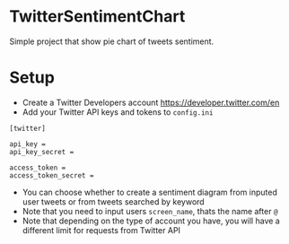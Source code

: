 # TwitterSentimentChart

Simple project that show pie chart of tweets sentiment.

# Setup
 - Create a Twitter Developers account https://developer.twitter.com/en 
 - Add your Twitter API keys and tokens to `config.ini`
``` 
[twitter]

api_key = 
api_key_secret = 

access_token = 
access_token_secret = 
```

 - You can choose whether to create a sentiment diagram from inputed user tweets or from tweets searched by keyword
 - Note that you need to input users `screen_name`, thats the name after `@`
 - Note that depending on the type of account you have, you will have a different limit for requests from Twitter API

